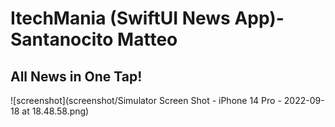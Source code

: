 # ItechMania (SwiftUI News App)- Santanocito Matteo
## All News in One Tap!
![screenshot](screenshot/Simulator Screen Shot - iPhone 14 Pro - 2022-09-18 at 18.48.58.png) 
